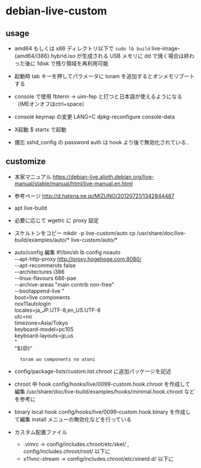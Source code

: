 # debian-live-custom

## usage

- amd64 もしくは x86 ディレクトリ以下で `sudo lb build`
		live-image-{amd64/i386}.hybrid.iso が生成される
		USB メモリに dd で焼く場合は終わった後に fdisk で残り領域を再利用可能

- 起動時
		tab キーを押してパラメータに toram を追加するとオンメモリブートする

- console で使用
		fbterm -> uim-fep と打つと日本語が使えるようになる（IMEオンオフはctrl+space）

- console keymap の変更
		LANG=C dpkg-reconfigure console-data

- X起動
		$ startx で起動

- 備忘
		sshd_config の password auth は hook より後で無効化されている..

## customize

- 本家マニュアル
		https://debian-live.alioth.debian.org/live-manual/stable/manual/html/live-manual.en.html

- 参考ページ
		http://d.hatena.ne.jp/MIZUNO/20120721/1342844487

- apt
		live-build

- 必要に応じて wgetrc に proxy 設定

- スケルトンをコピー
		mkdir -p live-custom/auto
		cp /usr/share/doc/live-build/examples/auto/* live-custom/auto/*

- auto/config 編集
		#!/bin/sh
		lb config noauto \
		     --apt-http-proxy http://proxy.hogehoge.com:8080/ \
		     --apt-recommends false \
		     --architectures i386 \
		     --linux-flavours 686-pae \
		     --archive-areas "main contrib non-free" \
		     --bootappend-live "\
		         boot=live components \
		         nox11autologin \
		         locales=ja_JP.UTF-8,en_US.UTF-8 \
		         utc=no \
		         timezone=Asia/Tokyo \
		         keyboard-model=pc105 \
		         keyboard-layouts=jp,us \
		         "\
		     "${@}"

		toram wo components no atoni

- config/package-lists/custom.list.chroot に追加パッケージを記述

- chroot 中 hook
		config/hooks/live/0099-custom.hook.chroot を作成して編集
		/usr/share/doc/live-build/examples/hooks/minimal.hook.chroot などを参考に

- binary local hook
		config/hooks/live/0099-custom.hook.binary を作成して編集
		install メニューの無効化などを行っている

- カスタム配置ファイル
  + .vimrc -> config/includes.chroot/etc/skel/ , config/includes.chroot/root/ 以下に
  + x11vnc-stream -> config/includes.chroot/etc/xinetd.d/ 以下に

